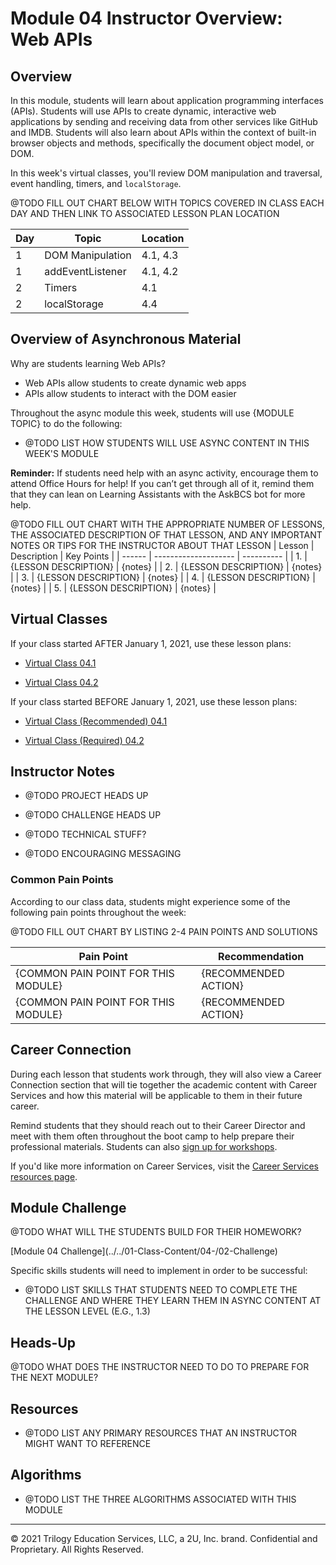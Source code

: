 # Module 04 Instructor Overview: Web APIs

## Overview

In this module, students will learn about application programming interfaces (APIs). Students will use APIs to create dynamic, interactive web applications by sending and receiving data from other services like GitHub and IMDB. Students will also learn about APIs within the context of built-in browser objects and methods, specifically the document object model, or DOM.

In this week's virtual classes, you'll review DOM manipulation and traversal, event handling, timers, and `localStorage`.

@TODO FILL OUT CHART BELOW WITH TOPICS COVERED IN CLASS EACH DAY AND THEN LINK TO ASSOCIATED LESSON PLAN LOCATION
<!-- for topics: https://github.com/coding-boot-camp/fullstack-online/tree/master/01-Class-Content -->
<!-- for module: https://github.com/coding-boot-camp/fullstack-online-internal -->

| Day | Topic            | Location |
| --- | ---------------- | -------- |
| 1   | DOM Manipulation | 4.1, 4.3 |
| 1   | addEventListener | 4.1, 4.2 |
| 2   | Timers           | 4.1      |
| 2   | localStorage     | 4.4      |

## Overview of Asynchronous Material

Why are students learning Web APIs?

* Web APIs allow students to create dynamic web apps
* APIs allow students to interact with the DOM easier

Throughout the async module this week, students will use {MODULE TOPIC} to do the following:

* @TODO LIST HOW STUDENTS WILL USE ASYNC CONTENT IN THIS WEEK'S MODULE

**Reminder:** If students need help with an async activity, encourage them to attend Office Hours for help! If you can’t get through all of it, remind them that they can lean on Learning Assistants with the AskBCS bot for more help.

@TODO FILL OUT CHART WITH THE APPROPRIATE NUMBER OF LESSONS, THE ASSOCIATED DESCRIPTION OF THAT LESSON, AND ANY IMPORTANT NOTES OR TIPS FOR THE INSTRUCTOR ABOUT THAT LESSON 
| Lesson | Description          | Key Points |
| ------ | -------------------- | ---------- |
| 1.     | {LESSON DESCRIPTION} | {notes}    |
| 2.     | {LESSON DESCRIPTION} | {notes}    |
| 3.     | {LESSON DESCRIPTION} | {notes}    |
| 4.     | {LESSON DESCRIPTION} | {notes}    |
| 5.     | {LESSON DESCRIPTION} | {notes}    |

## Virtual Classes

If your class started AFTER January 1, 2021, use these lesson plans:

* [Virtual Class 04.1](./04.1-REQUIRED.md)

* [Virtual Class 04.2](./04.2-REQUIRED.md)

If your class started BEFORE January 1, 2021, use these lesson plans:

* [Virtual Class (Recommended) 04.1](./04.1-RECOMMENDED.md)

* [Virtual Class (Required) 04.2](./04.2-REQUIRED.md)

## Instructor Notes

* @TODO PROJECT HEADS UP

* @TODO CHALLENGE HEADS UP

* @TODO TECHNICAL STUFF?

* @TODO ENCOURAGING MESSAGING

### Common Pain Points

According to our class data, students might experience some of the following pain points throughout the week:

@TODO FILL OUT CHART BY LISTING 2-4 PAIN POINTS AND SOLUTIONS

| Pain Point                          | Recommendation       |
| ----------------------------------- | -------------------- |
| {COMMON PAIN POINT FOR THIS MODULE} | {RECOMMENDED ACTION} |
| {COMMON PAIN POINT FOR THIS MODULE} | {RECOMMENDED ACTION} |

## Career Connection

During each lesson that students work through, they will also view a Career Connection section that will tie together the academic content with Career Services and how this material will be applicable to them in their future career.

Remind students that they should reach out to their Career Director and meet with them often throughout the boot camp to help prepare their professional materials. Students can also [sign up for workshops](https://careerservicesonlineevents.splashthat.com/).

If you'd like more information on Career Services, visit the [Career Services resources page](https://mycareerspot.org/).

## Module Challenge

@TODO WHAT WILL THE STUDENTS BUILD FOR THEIR HOMEWORK?

[Module 04 Challenge](../../01-Class-Content/04-<!-- !TITLE HERE -->/02-Challenge)

Specific skills students will need to implement in order to be successful:

* @TODO LIST SKILLS THAT STUDENTS NEED TO COMPLETE THE CHALLENGE AND WHERE THEY LEARN THEM IN ASYNC CONTENT AT THE LESSON LEVEL (E.G., 1.3)

## Heads-Up

@TODO WHAT DOES THE INSTRUCTOR NEED TO DO TO PREPARE FOR THE NEXT MODULE?

## Resources

* @TODO LIST ANY PRIMARY RESOURCES THAT AN INSTRUCTOR MIGHT WANT TO REFERENCE

## Algorithms

* @TODO LIST THE THREE ALGORITHMS ASSOCIATED WITH THIS MODULE

---
© 2021 Trilogy Education Services, LLC, a 2U, Inc. brand. Confidential and Proprietary. All Rights Reserved.
